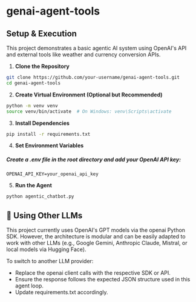 # genai-agent-tools

## Setup & Execution

This project demonstrates a basic agentic AI system using OpenAI's API and external tools like weather and currency conversion APIs.

1. **Clone the Repository**

```bash
git clone https://github.com/your-username/genai-agent-tools.git
cd genai-agent-tools
```

2. **Create Virtual Environment (Optional but Recommended)**

```bash
python -m venv venv
source venv/bin/activate  # On Windows: venv\Scripts\activate
```

3. **Install Dependencies**

```bash
pip install -r requirements.txt
```

4. **Set Environment Variables**
##### Create a .env file in the root directory and add your OpenAI API key:
```env
OPENAI_API_KEY=your_openai_api_key
```

5. **Run the Agent**

```bash
python agentic_chatbot.py
```

## **🤖 Using Other LLMs**

This project currently uses OpenAI's GPT models via the openai Python SDK.
However, the architecture is modular and can be easily adapted to work with other LLMs (e.g., Google Gemini, Anthropic Claude, Mistral, or local models via Hugging Face).

To switch to another LLM provider:

- Replace the openai client calls with the respective SDK or API.
- Ensure the response follows the expected JSON structure used in this agent loop.
- Update requirements.txt accordingly.

